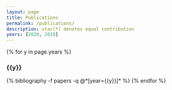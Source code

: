 ```yaml
---
layout: page
title: Publications
permalink: /publications/
description: star(*) denotes equal contribution
years: [2020, 2018]
---
```


{% for y in page.years %}
  <h3 class="year">{{y}}</h3>
  {% bibliography -f papers -q @*[year={{y}}]* %}
{% endfor %}
